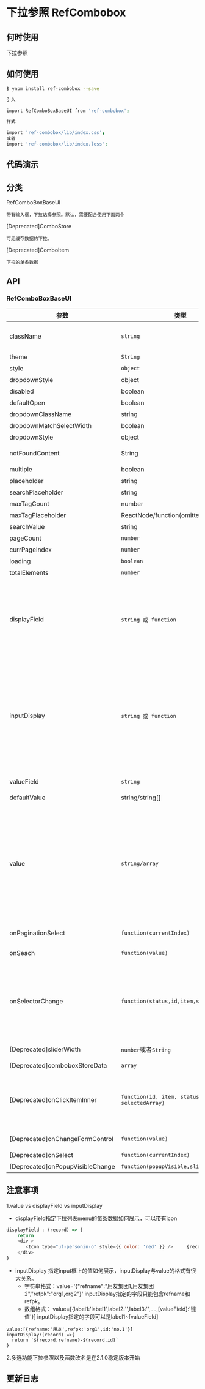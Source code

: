 # 下拉参照 RefCombobox

## 何时使用

下拉参照

## 如何使用

```sh
$ ynpm install ref-combobox --save

引入

import RefComboBoxBaseUI from 'ref-combobox';

样式

import 'ref-combobox/lib/index.css';
或者
import 'ref-combobox/lib/index.less';

```

## 代码演示



## 分类

RefComboBoxBaseUI
    
    带有输入框，下拉选择参照。默认，需要配合使用下面两个

[Deprecated]ComboStore
    
    可走缓存数据的下拉。

[Deprecated]ComboItem
    
    下拉的单条数据

## API

### RefComboBoxBaseUI 

参数 | 类型 |默认值| 说明 | 必选
---|---|--- | --- | ---
 className |`string`|空 | 参照class样式，作用于整个参照的样式，默认为空。 'ref-walsin-modal'特殊样式| 否
 theme| `String` | 'ref-red' | 启用参照默认样式 | 否
 style| `object`|{} | 参照style样式|否
 dropdownStyle|object| - | 下拉菜单的样式|否
 disabled |  boolean | false |是否禁用 |否 |
 defaultOpen | boolean | -| 默认是否打开 | 否 |
 dropdownClassName | string | - |下拉菜单的 className 属性 | 否 |
dropdownMatchSelectWidth |boolean | true | 下拉菜单和选择器同宽 | 否 |
dropdownStyle | object | - |下拉菜单的样式 | 否 |
notFoundContent |  String | '无匹配结果' |设定搜索不到数据显示的内容 |否 |
multiple |  boolean | false | 支持多选|否 |
placeholder |  string | - | 选择框默认文字 |否 |
searchPlaceholder | string | - |  搜索框默认文字 | 否 |
maxTagCount | number | - |否 最多显示的tag数 |  |
maxTagPlaceholder | ReactNode/function(omittedValues) | - | 隐藏 tag 时显示的内容 | 否 |
searchValue | string | - |搜索框值 | 否 |
pageCount | `number` | 10 | 总页数 | 否
currPageIndex| `number` | 0 | 当前页码 | 否
loading | `boolean` | -- | 是否展示加载 | 否
totalElements | `number` | 0 | 总条数 | 否
displayField |<code>string 或 function</code> | '{refname}' |下拉显示的内容的格式；<br/>当为字符串时则会根据`{}`包裹的增则匹配替换。<br/>如：`{refname}`<br/>当为函数时则需自定义返回内容，参数为storeData中的数据项。<br/>如：<br/>displayField: (record)=>  ${record.refname}-${record.refname}| 否 | 
inputDisplay |<code>string 或 function</code>|'{refname}' |input中显示的内容的格式<br/>当为字符串时则会根据`{}`包裹的增则匹配替换。<br/>如：`{refname}`<br/>当为函数时则需自定义返回内容，参数有两种：1：来源于value或者defaultValue；2：下拉选中storeData的数据项 <br/>如：<br/>displayField: (record)=>  ${record.refname}-${record.refname}。注意inputDisplay有字段限制| 否 |
valueField |``string``|'refpk' |待提交的value的键。指定storeData数据项的键。要求具有唯一性| 否
| defaultValue | string/string\[] | - | 指定默认选中的条目。格式同value |否 |
value| `string/array`|-|指定当前选中的条目。可以是字符串格式或者数组格式。（一）字符串格式：其格式必须满足'{"refname":"","refpk":""}',refname是展示input框上的内容，格式自定义，多选以逗号隔开；refpk对应的是refname每项的键值，这个值要与valueField指定的值一样，此时使用inputDisplay注意，有字段限制。（二）数组格式：[{value:'',label:'',refname:''...}]，必须含有valueField指定的字段，展示按照inputField | string或者[] | - |
onPaginationSelect| `function(currentIndex)` | - | 翻页回调，返回当前页面。替换之前的onChangeFormControlt| 否
onSeach| `function(value)` | - | 搜索框输入值回调，value是输入内容 。替换之前的onForm| 否
onSelectorChange | `function(status,id,item,selectedArray)`| -- |当input框值发生改变会回调此函数。status：选中还是删除该节点，id：valueField指定的字段值，item：该条完整数据，selectedArray：当前选中的全部数据。触发的情形：1.清空操作，返回参数（false,null,null,[]）;2.单选或者多选下拉选中数据；3.多选下删除单个数据；4.多选下delete删除数据| 否
[Deprecated]sliderWidth|`number`或者`String`|  下拉菜单的宽度|否
[Deprecated]comboboxStoreData| `array` | [] | 下拉参照要展示dom集合，搭配<ComboItem>使用 | 否
[Deprecated]onClickItemInner | `function(id, item, status, selectedArray)`| -- | 下拉选中，返回缓存的数据对应的数据。在没有传storeData情形下，不能返回完整数据，只能返回数据键值，展示值和event。id是键，item完整数据，status是选中还是删除，selectedArray是当前选中全部数据| 否
[Deprecated]onChangeFormControl| `function(value)` | - | 输入框输入值回调，value是输入内容或者清空回调 | 否
[Deprecated]onSelect| `function(currentIndex)` | - | 翻页回调，返回跳转页面| 否
[Deprecated]onPopupVisibleChange| `function(popupVisible,sliderSearchVal)` | -| 下拉面板状态改变时回调函数| 否

## 注意事项

1.value vs displayField vs inputDisplay

- displayField指定下拉列表menu的每条数据如何展示，可以带有icon
```js
displayField : (record) => {
    return 
    <div > 
       <Icon type="uf-personin-o" style={{ color: 'red' }} />     {record.refname}-{record.refcode}-{record.type}
    </div>
}
```
- inputDisplay 指定input框上的值如何展示，inputDisplay与value的格式有很大关系。
   -  字符串格式：value='{"refname":"用友集团1,用友集团2","refpk":"org1,org2"}'
     inputDisplay指定的字段只能包含refname和refpk。
   - 数组格式： value=[{label1:'label1',label2:'',label3:'',....,[valueField]:'键值'}]
      inputDisplay指定的字段可以是label1~[valueField]
```JS
value:[{refname:'用友',refpk:'org1',id:'no.1'}]
inputDisplay:(record) =>{
  return `${record.refname}-${record.id}`
}

```

2.多选功能下拉参照以及函数改名是在2.1.0稳定版本开始


## 更新日志